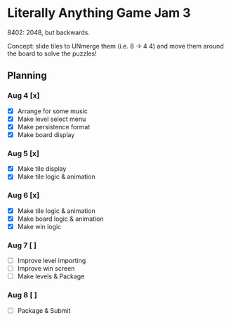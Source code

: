 # Literally Anything Game Jam 3

8402: 2048, but backwards.

Concept: slide tiles to UNmerge them (i.e. 8 -> 4 4) and move them around
the board to solve the puzzles!

## Planning

### Aug 4 [x]

 - [x] Arrange for some music
 - [x] Make level select menu
 - [x] Make persistence format
 - [x] Make board display

### Aug 5 [x]

 - [x] Make tile display
 - [x] Make tile logic & animation

### Aug 6 [x]

 - [x] Make tile logic & animation
 - [x] Make board logic & animation
 - [x] Make win logic

### Aug 7 [ ]

 - [ ] Improve level importing
 - [ ] Improve win screen
 - [ ] Make levels & Package

### Aug 8 [ ]

 - [ ] Package & Submit
